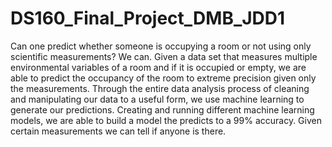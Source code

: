 # DS160_Final_Project_DMB_JDD1
Can one predict whether someone is occupying a room or not using only scientific measurements? We can. Given a data set that measures multiple environmental variables of a room and if it is occupied or empty, we are able to predict the occupancy of the room to extreme precision given only the measurements. Through the entire data analysis process of cleaning and manipulating our data to a useful form, we use machine learning to generate our predictions. Creating and running different machine learning models, we are able to build a model the predicts to a 99% accuracy. Given certain measurements we can tell if anyone is there. 
